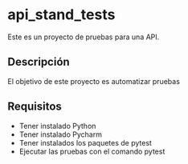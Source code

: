 # api_stand_tests

Este es un proyecto de pruebas para una API. 

## Descripción

El objetivo de este proyecto es automatizar pruebas

## Requisitos

- Tener instalado Python
- Tener instalado Pycharm
- Tener instalados los paquetes de pytest
- Ejecutar las pruebas con el comando pytest
